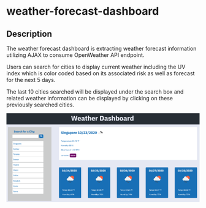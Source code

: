 # weather-forecast-dashboard

## Description

The weather forecast dashboard is extracting weather forecast information utilizing AJAX to consume OpenWeather API endpoint.

Users can search for cities to display current weather including the UV index which is color coded based on its associated risk as well as forecast for the next 5 days.

The last 10 cities searched will be displayed under the search box and related weather information can be displayed by clicking on these previously searched cities.

![](dashboard.png)
